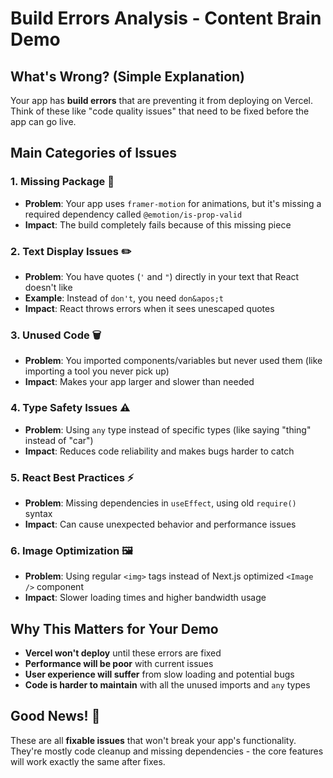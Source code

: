 # Build Errors Analysis - Content Brain Demo

## What's Wrong? (Simple Explanation)

Your app has **build errors** that are preventing it from deploying on Vercel. Think of these like "code quality issues" that need to be fixed before the app can go live.

## Main Categories of Issues

### 1. **Missing Package** 🚫
- **Problem**: Your app uses `framer-motion` for animations, but it's missing a required dependency called `@emotion/is-prop-valid`
- **Impact**: The build completely fails because of this missing piece

### 2. **Text Display Issues** ✏️
- **Problem**: You have quotes (`'` and `"`) directly in your text that React doesn't like
- **Example**: Instead of `don't`, you need `don&apos;t`
- **Impact**: React throws errors when it sees unescaped quotes

### 3. **Unused Code** 🗑️
- **Problem**: You imported components/variables but never used them (like importing a tool you never pick up)
- **Impact**: Makes your app larger and slower than needed

### 4. **Type Safety Issues** ⚠️
- **Problem**: Using `any` type instead of specific types (like saying "thing" instead of "car")
- **Impact**: Reduces code reliability and makes bugs harder to catch

### 5. **React Best Practices** ⚡
- **Problem**: Missing dependencies in `useEffect`, using old `require()` syntax
- **Impact**: Can cause unexpected behavior and performance issues

### 6. **Image Optimization** 🖼️
- **Problem**: Using regular `<img>` tags instead of Next.js optimized `<Image />` component
- **Impact**: Slower loading times and higher bandwidth usage

## Why This Matters for Your Demo

- **Vercel won't deploy** until these errors are fixed
- **Performance will be poor** with current issues
- **User experience will suffer** from slow loading and potential bugs
- **Code is harder to maintain** with all the unused imports and `any` types

## Good News! 🎉

These are all **fixable issues** that won't break your app's functionality. They're mostly code cleanup and missing dependencies - the core features will work exactly the same after fixes.
